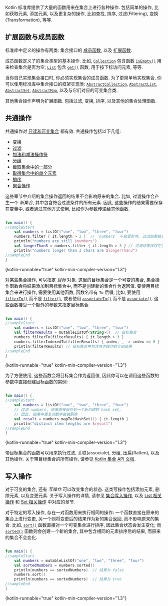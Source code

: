 [//]: # (title: 集合操作概述)

Kotlin 标准库提供了大量的函数用来在集合上进行各种操作.
包括简单的操作, 比如获取元素, 添加元素,
以及更复杂的操作, 比如查找, 排序, 过滤(Filtering), 变换(Transformation), 等等.

## 扩展函数与成员函数

标准库中定义的操作有两类: 集合接口的 [成员函数](classes.md#class-members), 以及 [扩展函数](extensions.md#extension-functions).

成员函数定义了的集合类型的基本操作. 比如,
[`Collection`](https://kotlinlang.org/api/latest/jvm/stdlib/kotlin.collections/-collection/index.html)
包含函数
[`isEmpty()`](https://kotlinlang.org/api/latest/jvm/stdlib/kotlin.collections/-collection/is-empty.html)
用来检查集合是否为空;
[`List`](https://kotlinlang.org/api/latest/jvm/stdlib/kotlin.collections/-list/index.html)
包含
[`get()`](https://kotlinlang.org/api/latest/jvm/stdlib/kotlin.collections/-list/get.html)
函数, 用于按下标访问元素, 等等.

当你自己实现集合接口时, 你必须实现集合的成员函数.
为了更简单地实现集合, 你可以使用标准库中集合接口的框架实现类:
[`AbstractCollection`](https://kotlinlang.org/api/latest/jvm/stdlib/kotlin.collections/-abstract-collection/index.html),
[`AbstractList`](https://kotlinlang.org/api/latest/jvm/stdlib/kotlin.collections/-abstract-list/index.html),
[`AbstractSet`](https://kotlinlang.org/api/latest/jvm/stdlib/kotlin.collections/-abstract-set/index.html),
[`AbstractMap`](https://kotlinlang.org/api/latest/jvm/stdlib/kotlin.collections/-abstract-map/index.html),
以及与它们对应的可变集合类.

其他集合操作声明为扩展函数.
包括过滤, 变换, 排序, 以及其他的集合处理函数.

## 共通操作

共通操作对 [只读和可变集合](collections-overview.md#collection-types) 都有效.
共通操作包括以下几组:

* [变换](collection-transformations.md)
* [过滤](collection-filtering.md)
* [加法和减法操作符](collection-plus-minus.md)
* [分组](collection-grouping.md)
* [截取集合中的一部分](collection-parts.md)
* [取得集合中的单个元素](collection-elements.md)
* [排序](collection-ordering.md)
* [聚合操作](collection-aggregate.md)

这些章节中介绍的集合操作返回的结果不会影响原来的集合.
比如, 过滤操作会产生一个 _新集合_, 其中包含符合过滤条件的所有元素.
因此, 这些操作的结果需要保存在变量中, 或者通过其他方式使用, 比如作为参数传递给其他函数.

```kotlin

fun main() {
//sampleStart
    val numbers = listOf("one", "two", "three", "four")
    numbers.filter { it.length > 3 }  // `numbers` 不会受影响, 过滤结果会丢失
    println("numbers are still $numbers")
    val longerThan3 = numbers.filter { it.length > 3 } // 过滤结果保存在变量 `longerThan3` 中
    println("numbers longer than 3 chars are $longerThan3")
//sampleEnd
}
```
{kotlin-runnable="true" kotlin-min-compiler-version="1.3"}

对某些集合操作, 可以指定 _目标_ 对象.
这里的目标集合是一个可变的集合, 集合操作函数会将结果添加到目标集合中, 而不是创建新的集合作为返回值.
要使用目标集合来进行操作, 需要使用其他函数, 函数名带有 `To` 后缀,
比如, 要使用
[`filterTo()`](https://kotlinlang.org/api/latest/jvm/stdlib/kotlin.collections/filter-to.html)
而不是
[`filter()`](https://kotlinlang.org/api/latest/jvm/stdlib/kotlin.collections/filter.html),
或者使用
[`associateTo()`](https://kotlinlang.org/api/latest/jvm/stdlib/kotlin.collections/associate-to.html)
而不是
[`associate()`](https://kotlinlang.org/api/latest/jvm/stdlib/kotlin.collections/associate.html).
这些函数接受一个额外的参数来指定目标集合.

```kotlin

fun main() {
//sampleStart
    val numbers = listOf("one", "two", "three", "four")
    val filterResults = mutableListOf<String>()  // 目标集合
    numbers.filterTo(filterResults) { it.length > 3 }
    numbers.filterIndexedTo(filterResults) { index, _ -> index == 0 }
    println(filterResults) // 目标集合中包含两次操作的全部结果
//sampleEnd
}
```
{kotlin-runnable="true" kotlin-min-compiler-version="1.3"}

为了方便使用, 这些函数会将目标集合作为返回值,
因此你可以在调用这些函数的参数中直接创建目标函数的实例:

```kotlin

fun main() {
//sampleStart
    val numbers = listOf("one", "two", "three", "four")
    // 过滤 numbers, 结果直接保存到一个新创建的 hash set,
    // 因此, 结果中重复的数字会被删除
    val result = numbers.mapTo(HashSet()) { it.length }
    println("distinct item lengths are $result")
//sampleEnd
}
```
{kotlin-runnable="true" kotlin-min-compiler-version="1.3"}

带目标集合的函数可以用来执行过滤, 关联(associate), 分组, 压扁(flatten), 以及其他操作.
关于带目标集合的所有操作, 请参见
[Kotlin 集合 API 文档](https://kotlinlang.org/api/latest/jvm/stdlib/kotlin.collections/index.html).

## 写入操作

对于可变的集合, 还有 _写操作_ 可以改变集合的状态. 这类写操作包括添加元素, 删除元素, 以及变更元素.
关于写入操作的详情, 请参见 [集合写入操作](collection-write.md),
以及 [List 相关操作](list-operations.md#list-write-operations)
和 [Set 相关操作](map-operations.md#map-write-operations) 中对应的章节.

对于特定的写入操作, 存在一对函数用来执行相同的操作:
一个函数直接在原来的集合上进行变更, 另一个则将变更后的结果作为新的集合返回, 而不影响原来的集合.
比如,
[`sort()`](https://kotlinlang.org/api/latest/jvm/stdlib/kotlin.collections/sort.html)
函数直接对一个可变集合进行排序, 因此集合状态会发生变化;
而
[`sorted()`](https://kotlinlang.org/api/latest/jvm/stdlib/kotlin.collections/sorted.html)
函数则会创建一个新的集合, 其中包含相同的元素排序后的结果, 而原来的集合不会变化.

```kotlin

fun main() {
//sampleStart
    val numbers = mutableListOf("one", "two", "three", "four")
    val sortedNumbers = numbers.sorted()
    println(numbers == sortedNumbers)  // 结果为 false
    numbers.sort()
    println(numbers == sortedNumbers)  // 结果为 true
//sampleEnd
}
```
{kotlin-runnable="true" kotlin-min-compiler-version="1.3"}
